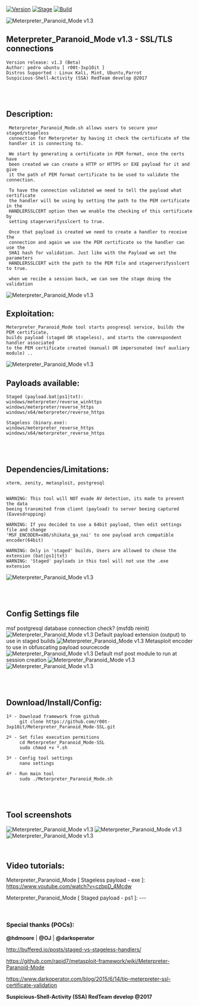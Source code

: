 [![Version](https://img.shields.io/badge/Meterpreter_Paranoid_Mode-1.3-brightgreen.svg?maxAge=259200)]()
[![Stage](https://img.shields.io/badge/Release-Stable-brightgreen.svg)]()
[![Build](https://img.shields.io/badge/Supported_OS-kali,Mint,Ubuntu,Parrot-blue.svg)]()


![Meterpreter_Paranoid_Mode v1.3](http://1.1m.yt/4xyGfw.png)


## Meterpreter_Paranoid_Mode v1.3 - SSL/TLS connections
    Version release: v1.3 (Beta)
    Author: pedro ubuntu [ r00t-3xp10it ]
    Distros Supported : Linux Kali, Mint, Ubuntu,Parrot
    Suspicious-Shell-Activity (SSA) RedTeam develop @2017

<br /><br />

## Description:
     Meterpreter_Paranoid_Mode.sh allows users to secure your staged/stageless
     connection for Meterpreter by having it check the certificate of the
     handler it is connecting to.

     We start by generating a certificate in PEM format, once the certs have
     been created we can create a HTTP or HTTPS or EXE payload for it and give
     it the path of PEM format certificate to be used to validate the connection.

     To have the connection validated we need to tell the payload what certificate
     the handler will be using by setting the path to the PEM certificate in the
     HANDLERSSLCERT option then we enable the checking of this certificate by
     setting stagerverifysslcert to true.

     Once that payload is created we need to create a handler to receive the
     connection and again we use the PEM certificate so the handler can use the
     SHA1 hash for validation. Just like with the Payload we set the parameters
     HANDLERSSLCERT with the path to the PEM file and stagerverifysslcert to true.

     when we recibe a session back, we can see the stage doing the validation
![Meterpreter_Paranoid_Mode v1.3](http://2.1m.yt/oiATdEQ.png)

 
## Exploitation:
    Meterpreter_Paranoid_Mode tool starts posgresql service, builds the PEM certificate,
    builds payload (staged OR stageless), and starts the comrespondent handler associated
    to the PEM certificate created (manual) OR impersonated (msf auxliary module) ..
![Meterpreter_Paranoid_Mode v1.3](http://3.1m.yt/quzn56A.png)

## Payloads available:
    Staged (payload.bat|ps1|txt):
    windows/meterpreter/reverse_winhttps
    windows/meterpreter/reverse_https
    windows/x64/meterpreter/reverse_https

    Stageless (binary.exe):
    windows/meterpreter_reverse_https
    windows/x64/meterpreter_reverse_https

<br /><br />

## Dependencies/Limitations:
    xterm, zenity, metasploit, postgresql


    WARNING: This tool will NOT evade AV detection, its made to prevent the data
    beeing transmited from client (payload) to server beeing captured (Eavesdropping)

    WARNING: If you decided to use a 64bit payload, then edit settings file and change
    'MSF_ENCODER=x86/shikata_ga_nai' to one payload arch compatible encoder(64bit)

    WARNING: Only in 'staged' builds, Users are allowed to chose the extension (bat|ps1|txt)
    WARNING: 'Staged' payloads in this tool will not use the .exe extension
![Meterpreter_Paranoid_Mode v1.3](http://1.1m.yt/wzgG0m.png)

<br /><br />

## Config Settings file
msf postgresql database connection check? (msfdb reinit)
![Meterpreter_Paranoid_Mode v1.3](http://1.1m.yt/tLKSkOQ.png)
Default payload extension (output) to use in staged builds
![Meterpreter_Paranoid_Mode v1.3](http://1.1m.yt/UuJ7dTt.png)
Metasploit encoder to use in obfuscating payload sourcecode
![Meterpreter_Paranoid_Mode v1.3](http://4.1m.yt/klS2vq.png)
Default msf post module to run at session creation
![Meterpreter_Paranoid_Mode v1.3](http://4.1m.yt/FuZA68.png)
![Meterpreter_Paranoid_Mode v1.3](http://4.1m.yt/jq464O0.png)

<br /><br />

## Download/Install/Config:
    1º - Download framework from github
         git clone https://github.com/r00t-3xp10it/Meterpreter_Paranoid_Mode-SSL.git

    2º - Set files execution permitions
         cd Meterpreter_Paranoid_Mode-SSL
         sudo chmod +x *.sh

    3º - Config tool settings
         nano settings

    4º - Run main tool
         sudo ./Meterpreter_Paranoid_Mode.sh

<br /><br />

## Tool screenshots
![Meterpreter_Paranoid_Mode v1.3](http://1.1m.yt/em7t0J6.png)
![Meterpreter_Paranoid_Mode v1.3](http://2.1m.yt/ws0tkJU.png)
![Meterpreter_Paranoid_Mode v1.3](http://2.1m.yt/5dgO89S.png)

<br />

## Video tutorials:
Meterpreter_Paranoid_Mode [ Stageless payload - exe ]: https://www.youtube.com/watch?v=czbpD_4Mcdw

Meterpreter_Paranoid_Mode [ Staged payload - ps1 ]: ---

<br />

### Special thanks (POCs):
**@hdmoore** | **@OJ** | **@darkoperator**

http://buffered.io/posts/staged-vs-stageless-handlers/

https://github.com/rapid7/metasploit-framework/wiki/Meterpreter-Paranoid-Mode

https://www.darkoperator.com/blog/2015/6/14/tip-meterpreter-ssl-certificate-validation

**Suspicious-Shell-Activity (SSA) RedTeam develop @2017**
